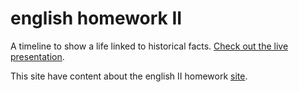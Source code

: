 # english homework II

A timeline to show a life linked to historical facts. [Check out the live presentation](https://cperezruiz.github.com/englishII/).

This site have content about the english II homework [site](https://cperezruiz.github.io/englishII/#/).
